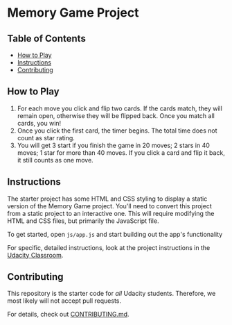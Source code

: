 # Memory Game Project

## Table of Contents

* [How to Play](#howtoplay)
* [Instructions](#instructions)
* [Contributing](#contributing)

## How to Play
1. For each move you click and flip two cards. If the cards match, they will remain open, otherwise they will be flipped back. Once you match all cards, you win!
2. Once you click the first card, the timer begins. The total time does not count as star rating.
3. You will get 3 start if you finish the game in 20 moves; 2 stars in 40 moves; 1 star for more than 40 moves. If you click a card and flip it back, it still counts as one move.

## Instructions

The starter project has some HTML and CSS styling to display a static version of the Memory Game project. You'll need to convert this project from a static project to an interactive one. This will require modifying the HTML and CSS files, but primarily the JavaScript file.

To get started, open `js/app.js` and start building out the app's functionality

For specific, detailed instructions, look at the project instructions in the [Udacity Classroom](https://classroom.udacity.com/me).

## Contributing

This repository is the starter code for _all_ Udacity students. Therefore, we most likely will not accept pull requests.

For details, check out [CONTRIBUTING.md](CONTRIBUTING.md).
